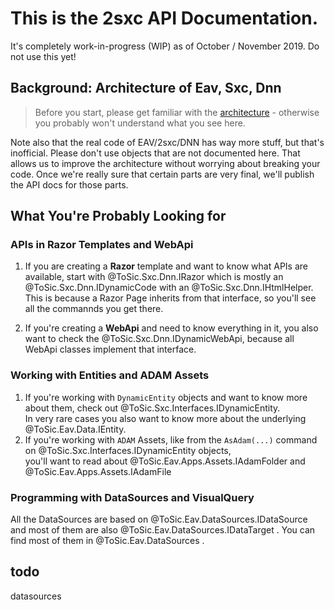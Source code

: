 
# This is the **2sxc API Documentation**.

It's completely work-in-progress (WIP) as of October / November 2019. Do not use this yet!

## Background: Architecture of Eav, Sxc, Dnn

> Before you start, please get familiar with the [architecture](../articles/architecture.md) - otherwise you probably won't understand what you see here.

Note also that the real code of EAV/2sxc/DNN has way more stuff, but that's inofficial. 
Please don't use objects that are not documented here. 
That allows us to improve the architecture without worrying about breaking your code. 
Once we're really sure that certain parts are very final, we'll publish the API docs for those parts. 

## What You're Probably Looking for

### APIs in Razor Templates and WebApi

1. If you are creating a **Razor** template and want to know what APIs are available, start with @ToSic.Sxc.Dnn.IRazor which is mostly an @ToSic.Sxc.Dnn.IDynamicCode with an @ToSic.Sxc.Dnn.IHtmlHelper. 
	This is because a Razor Page inherits from that interface, so you'll see all the commannds you get there. 

1. If you're creating a **WebApi** and need to know everything in it, you also want to check the @ToSic.Sxc.Dnn.IDynamicWebApi, because all WebApi classes implement that interface. 

### Working with Entities and ADAM Assets

1. If you're working with `DynamicEntity` objects and want to know more about them, check out @ToSic.Sxc.Interfaces.IDynamicEntity.  
	In very rare cases you also want to know more about the underlying @ToSic.Eav.Data.IEntity.
1. If you're working with `ADAM` Assets, like from the `AsAdam(...)` command on @ToSic.Sxc.Interfaces.IDynamicEntity objects,  
	you'll want to read about @ToSic.Eav.Apps.Assets.IAdamFolder and @ToSic.Eav.Apps.Assets.IAdamFile

### Programming with DataSources and VisualQuery

All the DataSources are based on @ToSic.Eav.DataSources.IDataSource and most of them are also @ToSic.Eav.DataSources.IDataTarget . You can find most of them in @ToSic.Eav.DataSources . 

## todo
datasources
